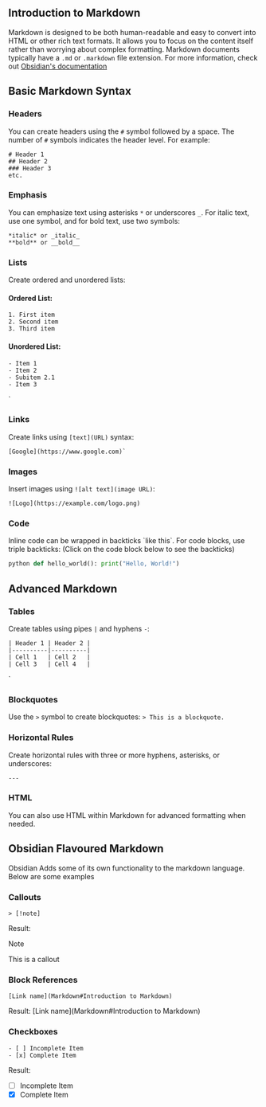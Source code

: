 ## Introduction to Markdown
Markdown is designed to be both human-readable and easy to convert into HTML or other rich text formats. It allows you to focus on the content itself rather than worrying about complex formatting. Markdown documents typically have a `.md` or `.markdown` file extension. For more information, check out [Obsidian's documentation](https://help.obsidian.md/Editing+and+formatting/Editing+and+previewing+Markdown)

## Basic Markdown Syntax
### Headers
You can create headers using the `#` symbol followed by a space. The number of `#` symbols indicates the header level. For example:

```
# Header 1 
## Header 2 
### Header 3
etc.
```

### Emphasis
You can emphasize text using asterisks `*` or underscores `_`. For italic text, use one symbol, and for bold text, use two symbols:

```
*italic* or _italic_ 
**bold** or __bold__
```
### Lists
Create ordered and unordered lists:
#### Ordered List:

```
1. First item 
2. Second item 
3. Third item
```

#### Unordered List:

```
- Item 1 
- Item 2  
- Subitem 2.1 
- Item 3
```
`

### Links
Create links using `[text](URL)` syntax:

```
[Google](https://www.google.com)`
```

### Images
Insert images using `![alt text](image URL)`:

```
![Logo](https://example.com/logo.png)
```

### Code

Inline code can be wrapped in backticks \`like this\`. For code blocks, use triple backticks: (Click on the code block below to see the backticks)

```python
python def hello_world(): print("Hello, World!")
```

## Advanced Markdown

### Tables
Create tables using pipes `|` and hyphens `-`:

```
| Header 1 | Header 2 |
|----------|----------|
| Cell 1   | Cell 2   |
| Cell 3   | Cell 4   |
```
`
### Blockquotes
Use the `>` symbol to create blockquotes:
`> This is a blockquote.`

### Horizontal Rules
Create horizontal rules with three or more hyphens, asterisks, or underscores:

`---`

### HTML
You can also use HTML within Markdown for advanced formatting when needed.

## Obsidian Flavoured Markdown
Obsidian Adds some of its own functionality to the markdown language. Below are some examples

### Callouts
```
> [!note]
```
Result:
> [!note]
> This is a callout

### Block References
```
[Link name](Markdown#Introduction to Markdown)
```
Result:
[Link name](Markdown#Introduction to Markdown)

### Checkboxes
```
- [ ] Incomplete Item
- [x] Complete Item
```
Result:
- [ ] Incomplete Item
- [x] Complete Item